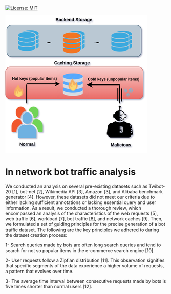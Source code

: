[![License: MIT](https://img.shields.io/badge/License-MIT-yellow.svg)](https://opensource.org/licenses/MIT)


![Alt text](image/vul.png)


# In network bot traffic analysis

We conducted an analysis on several pre-existing datasets such as Twibot-20 [1], bot-net [2], Wikimedia API [3], Amazon [3], and Alibaba benchmark generator [4]. However, these datasets did not meet our criteria due to either lacking sufficient annotations or lacking essential query and user information. As a result, we conducted a thorough review, which encompassed an analysis
of the characteristics of the web requests [5], web traffic [6], workload [7], bot traffic [8], and network caches [9]. Then,
we formulated a set of guiding principles for the precise generation of a bot traffic dataset. The following are the key
principles we adhered to during the dataset creation process:

1- Search queries made by bots are often long search queries and tend to search for not so popular items in the e-commerce search engine [10]. 

2- User requests follow a Zipfian distribution [11]. This observation signifies that specific segments of the data experience
a higher volume of requests, a pattern that evolves over time.

3- The average time interval between consecutive requests made by bots is five times shorter than normal users [12].


